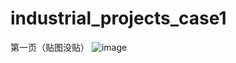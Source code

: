 # industrial_projects_case1
第一页（贴图没贴）
![image](https://github.com/kingsleyli920/industrial_projects_case1/blob/master/resource/images/screenshot_1.png)
